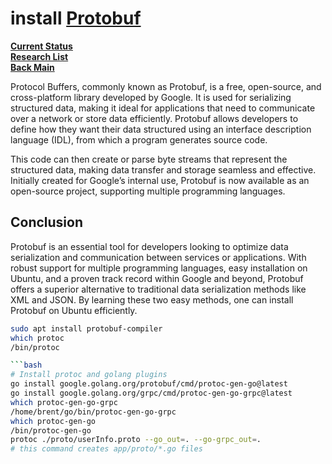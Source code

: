 # install **[Protobuf](https://www.geeksforgeeks.org/how-to-install-protobuf-on-ubuntu/)**

**[Current Status](../../../../development/status/weekly/current_status.md)**\
**[Research List](../../../../research/research_list.md)**\
**[Back Main](../../../../README.md)**

Protocol Buffers, commonly known as Protobuf, is a free, open-source, and cross-platform library developed by Google. It is used for serializing structured data, making it ideal for applications that need to communicate over a network or store data efficiently. Protobuf allows developers to define how they want their data structured using an interface description language (IDL), from which a program generates source code.

This code can then create or parse byte streams that represent the structured data, making data transfer and storage seamless and effective. Initially created for Google’s internal use, Protobuf is now available as an open-source project, supporting multiple programming languages.

## Conclusion

Protobuf is an essential tool for developers looking to optimize data serialization and communication between services or applications. With robust support for multiple programming languages, easy installation on Ubuntu, and a proven track record within Google and beyond, Protobuf offers a superior alternative to traditional data serialization methods like XML and JSON. By learning these two easy methods, one can install Protobuf on Ubuntu efficiently.

```bash
sudo apt install protobuf-compiler
which protoc           
/bin/protoc

```bash
# Install protoc and golang plugins
go install google.golang.org/protobuf/cmd/protoc-gen-go@latest
go install google.golang.org/grpc/cmd/protoc-gen-go-grpc@latest
which protoc-gen-go-grpc      
/home/brent/go/bin/protoc-gen-go-grpc
which protoc-gen-go     
/bin/protoc-gen-go
protoc ./proto/userInfo.proto --go_out=. --go-grpc_out=.
# this command creates app/proto/*.go files
```

```
